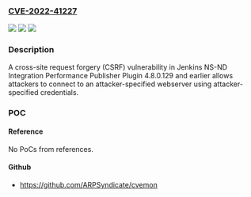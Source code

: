 ### [CVE-2022-41227](https://cve.mitre.org/cgi-bin/cvename.cgi?name=CVE-2022-41227)
![](https://img.shields.io/static/v1?label=Product&message=Jenkins%20NS-ND%20Integration%20Performance%20Publisher%20Plugin&color=blue)
![](https://img.shields.io/static/v1?label=Version&message=n%2Fa&color=blue)
![](https://img.shields.io/static/v1?label=Vulnerability&message=CWE-352%3A%20Cross-Site%20Request%20Forgery%20(CSRF)&color=brighgreen)

### Description

A cross-site request forgery (CSRF) vulnerability in Jenkins NS-ND Integration Performance Publisher Plugin 4.8.0.129 and earlier allows attackers to connect to an attacker-specified webserver using attacker-specified credentials.

### POC

#### Reference
No PoCs from references.

#### Github
- https://github.com/ARPSyndicate/cvemon

